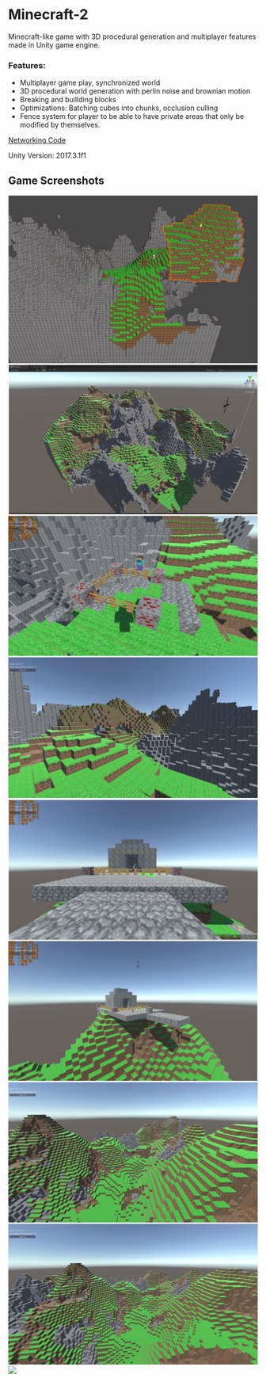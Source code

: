 # Minecraft-2

Minecraft-like game with 3D procedural generation and multiplayer features made in Unity game engine.

### Features:
- Multiplayer game play, synchronized world
- 3D procedural world generation with perlin noise and brownian motion
- Breaking and buillding blocks
- Optimizations: Batching cubes into chunks, occlusion culling
- Fence system for player to be able to have private areas that only be modified by themselves.

[Networking Code](https://github.com/Arlandrian/Minecraft-2/tree/master/Assets/Scenes/Networking/Scripts "Networking Code")


Unity Version: 2017.3.1f1
## Game Screenshots

![](/Images/sss9.png)
![](/Images/sss8.png)
![](/Images/sss1.png)
![](/Images/sss2.png)
![](/Images/sss3.png)
![](/Images/sss4.png)
![](/Images/sss5.png)
![](/Images/sss6.png)
![](/Images/sss7.png)

